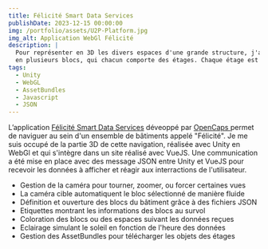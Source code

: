 ```yaml
---
title: Félicité Smart Data Services
publishDate: 2023-12-15 00:00:00
img: /portfolio/assets/U2P-Platform.jpg
img_alt: Application WebGl Félicité
description: |
  Pour représenter en 3D les divers espaces d'une grande structure, j'ai travaillé sur un outil qui permet de séparer les différentes parties d'un gros bâtiment
  en plusieurs blocs, qui chacun comporte des étages. Chaque étage est ensuite "ouvrable" pour voir apparaitre les différentes pièces et afficher des valeurs de températures, luminosité, energie, ... avec des codes couleurs préétablis.
tags:
  - Unity
  - WebGL
  - AssetBundles
  - Javascript
  - JSON
---
```


L’application <a href ="https://felicite-sds.opencaps.io/login-sso" target="_blank">Félicité Smart Data Services</a> déveoppé par 
<a href="https://www.opencaps.io/" target="_blank"> OpenCaps </a> permet de naviguer au sein d'un ensemble de bâtiments appelé "Félicité".
Je me suis occupé de la partie 3D de cette navigation, réalisée avec Unity en WebGl et qui s'intègre dans un site réalisé avec VueJS.
Une communication a été mise en place avec des message JSON entre Unity et VueJS pour recevoir les données à afficher et réagir aux interractions de l'utilisateur.

<div>
  <p>
    <ul>
      <li>Gestion de la caméra pour tourner, zoomer, ou forcer certaines vues
      <li>La caméra cible automatiquent le bloc sélectionné de manière fluide
      <li>Définition et ouverture des blocs du bâtiment grâce à des fichiers JSON
      <li>Etiquettes montrant les informations des blocs au survol
      <li>Coloration des blocs ou des espaces suivant les données reçues
      <li>Eclairage simulant le soleil en fonction de l'heure des données
      <li>Gestion des AssetBundles pour télécharger les objets des étages
    </ul>
  </p>
</div>
